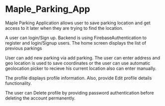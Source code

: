# Maple_Parking_App

Maple Parking Application allows user to save parking location and get access to it later when they are trying to find the location.

A user can login/Sign up. Backend is using FirebaseAuthentication to register and login/Signup users. The home screen displays the list of previous parkings

User can add new parking via add parking. The user can enter address and geo location is used to save coordinates or the user can use automatic geolocation picker to recieve his current location also can enter manually.

The profile displays profile information. Also, provide Edit profile details functionality.

The user can Delete profile by providing password authentication before deleting the account permanently.

